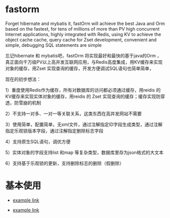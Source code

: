 # fastorm
Forget hibernate and mybatis it, fastOrm will achieve the best Java and Orm based on the fastest, for tens of millions of more than PV high concurrent Internet applications, highly integrated with Redis, using KV to achieve the object cache cache, query cache for Zset development, convenient and simple, debugging SQL statements are simple


忘记hibernate 和 mybatis吧，fastOrm 将实现最好和最快的基于java的Orm ，真正面向千万级PV以上高并发互联网应用，与Redis高度集成，用KV缓存来实现对象的缓存，用Zset 实现查询的缓存，开发方便调试SQL语句也简单简单，

现在的初步想法：

1）重度使用Redis作为缓存，所有对数据库的访问都必须通过缓存，用reidis 的 KV缓存来实现实体对象的缓存，用reidis 的 Zset 实现查询的缓存；缓存实现防穿透，防雪崩的机制

2）不支持一对多、一对一等关联关系，这类东西在高并发网站不需要

3）使用简单，配置简单，无xml文件，通过注解指定ID字段生成类型，通过注解指定乐观锁版本字段，通过注解指定删除标志字段

4）支持原生SQL语句，调优方便

5）实体对象的字段支持list 和map 等复杂类型，数据库里存为json格式的大文本

6）支持基于乐观锁的更新，支持删除标志的删除（假删除）

# 基本使用

* [example link](http://example.com/)

* [example link](http://example.com/)

